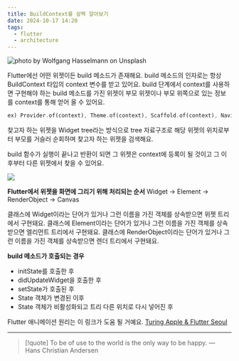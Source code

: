 ```yaml
---
title: BuildContext를 살짝 알아보기
date: 2024-10-17 14:20
tags:
  - flutter
  - architecture
---
```


![photo by Wolfgang Hasselmann on Unsplash](https://images.unsplash.com/photo-1726931467680-713bb3f432f5?crop=entropy&cs=srgb&fm=jpg&ixid=M3w2NDU1OTF8MHwxfHJhbmRvbXx8fHx8fHx8fDE3MjkxNDI0NDN8&ixlib=rb-4.0.3&q=85&w=768&h=432)

Flutter에선 어떤 위젯이든 build 메소드가 존재해요. build 메소드의 인자로는 항상 BuildContext 타입의 context 변수를 받고 있어요.
build 단계에서 context를 사용하면 구현해야 하는 build 메소드를 가진 위젯이 부모 위젯이나 부모 위쪽으로 있는 정보를 context를 통해 얻어 올 수 있어요.

```dart
ex) Provider.of(context), Theme.of(context), Scaffold.of(context), Navigator.of(context), MediaQuery.of(context) 등
```

찾고자 하는 위젯을 Widget tree라는 방식으로 tree 자료구조로 해당 위젯의 위치로부터 부모를 거슬러 순회하며 찾고자 하는 위젯을 검색해요.

build 함수가 실행이 끝나고 반환이 되면 그 위젯은 context에 등록이 될 것이고 그 이후부터 다른 위젯에서 찾을 수 있어요.


![](assets/202410171420-20241017154456428.webp)

**Flutter에서 위젯을 화면에 그리기 위해 처리되는 순서**
Widget -> Element -> RenderObject -> Canvas

클래스에 Widget이라는 단어가 있거나 그런 이름을 가진 객체를 상속받으면 위젯 트리에서 구현돼요.
클래스에 Element이라는 단어가 있거나 그런 이름을 가진 객체를 상속받으면 엘리먼트 트리에서 구현돼요.
클래스에 RenderObject이라는 단어가 있거나 그런 이름을 가진 객체를 상속받으면 렌더 트리에서 구현돼요.

**build 메소드가 호출되는 경우**
- initState를 호출한 후
- didUpdateWidget을 호출한 후
- setState가 호출된 후
- State 객체가 변경된 이후
- State 객체가 비활성화되고 트리 다른 위치로 다시 넣어진 후

Flutter 애니메이션 원리는 이 링크가 도움 될 거예요. [Turing Apple & Flutter Seoul](https://flutter-team.gitbook.io/turing-apple-and-flutter-seoul)

---

> [!quote] To be of use to the world is the only way to be happy.
> — Hans Christian Andersen